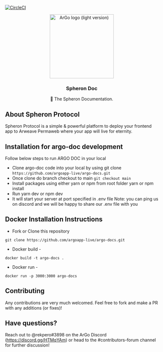 [![CircleCI](https://circleci.com/gh/argoapp-live/argo-docs/tree/main.svg?style=shield)](https://circleci.com/gh/argoapp-live/argo-docs/tree/main)

<p align="center">
  <a href="https://spheron.network/">
    <a href="https://imgur.com/J5O9d2O"><img src="https://i.imgur.com/J5O9d2O.png" title="source: imgur.com" alt="ArGo logo (light version)" width="210" /></a>
  </a>

  <h3 align="center">Spheron Doc</h3>

  <p align="center">
   📔 The Spheron Documentation.
 </p>
</p>

## About Spheron Protocol

Spheron Protocol is a simple & powerful platform to deploy your frontend app to Arweave Permaweb where your app will live for eternity.

## Installation for argo-doc development

Follow below steps to run ARGO DOC in your local

- Clone argo-doc code into your local by using git clone `https://github.com/argoapp-live/argo-docs.git`
- Once clone do branch checkout to main `git checkout main`
- Install packages using either yarn or npm from root folder yarn or npm install
- Run yarn dev or npm dev
- It will start your server at port specified in .env file Note: you can ping us on discord and we will be happy to share our .env file with you

## Docker Installation Instructions

- Fork or Clone this repository

```
git clone https://github.com/argoapp-live/argo-docs.git
```

- Docker build -

```
docker build -t argo-docs .
```

- Docker run -

```
docker run -p 3000:3000 argo-docs
```

## Contributing

Any contributions are very much welcomed. Feel free to fork and make a PR with any additions (or fixes)!

## Have questions?

Reach out to @rekpero#3898 on the ArGo Discord (https://discord.gg/HTMqYAm) or head to the #contributors-forum channel for further discussion!
